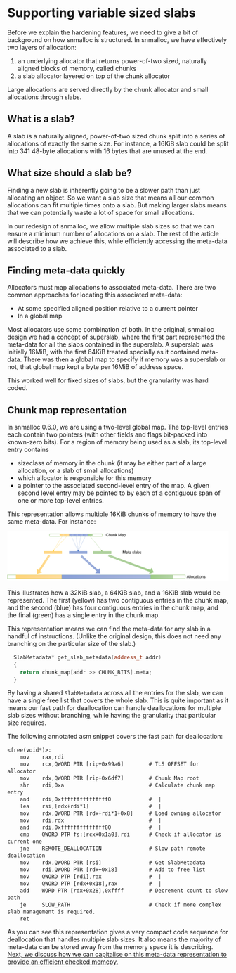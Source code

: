 # Supporting variable sized slabs

Before we explain the hardening features, we need to give a bit of background on how snmalloc is structured.
In snmalloc, we have effectively two layers of allocation:

1) an underlying allocator that returns power-of-two sized, naturally aligned blocks of memory, called chunks
2) a slab allocator layered on top of the chunk allocator

Large allocations are served directly by the chunk allocator and small allocations through slabs.

## What is a slab?

A slab is a naturally aligned, power-of-two sized chunk split into a series of allocations of exactly the same size.
For instance, a 16KiB slab could be split into 341 48-byte allocations with 16 bytes that are unused at the end.

## What size should a slab be?

Finding a new slab is inherently going to be a slower path than just allocating an object.
So we want a slab size that means all our common allocations can fit multiple times onto a slab.
But making larger slabs means that we can potentially waste a lot of space for small allocations.

In our redesign of snmalloc, we allow multiple slab sizes so that we can ensure a minimum number of allocations on a slab.
The rest of the article will describe how we achieve this, while efficiently accessing the meta-data associated to a slab.

## Finding meta-data quickly

Allocators must map allocations to associated meta-data.
There are two common approaches for locating this associated meta-data:

* At some specified aligned position relative to a current pointer
* In a global map

Most allocators use some combination of both.
In the original, snmalloc design we had a concept of superslab, where the first part represented the meta-data for all the slabs contained in the superslab.
A superslab was initially 16MiB, with the first 64KiB treated specially as it contained meta-data.
There was then a global map to specify if memory was a superslab or not, that global map kept a byte per 16MiB of address space.

This worked well for fixed sizes of slabs, but the granularity was hard coded.

## Chunk map representation

In snmalloc 0.6.0, we are using a two-level global map.
The top-level entries each contain two pointers (with other fields and flags bit-packed into known-zero bits).
For a region of memory being used as a slab, its top-level entry contains

* sizeclass of memory in the chunk (it may be either part of a large allocation, or a slab of small allocations)
* which allocator is responsible for this memory
* a pointer to the associated second-level entry of the map.
  A given second level entry may be pointed to by each of a contiguous span of one or more top-level entries.

This representation allows multiple 16KiB chunks of memory to have the same meta-data.
For instance:

![ChunkMap](./data/ChunkMap.png)

This illustrates how a 32KiB slab, a 64KiB slab, and a 16KiB slab would be represented.
The first (yellow) has two contiguous entries in the chunk map, and the second (blue) has four contiguous entries in the chunk map, and the final (green) has a single entry in the chunk map.

This representation means we can find the meta-data for any slab in a handful of instructions.
(Unlike the original design, this does not need any branching on the particular size of the slab.)

```C++
  SlabMetadata* get_slab_metadata(address_t addr)
  {
    return chunk_map[addr >> CHUNK_BITS].meta;
  }
```

By having a shared `SlabMetadata` across all the entries for the slab, we can have a single free list that covers the whole slab.
This is quite important as it means our fast path for deallocation can handle deallocations for multiple slab sizes without branching, while having the granularity that particular size requires.

The following annotated asm snippet covers the fast path for deallocation:
```x86asm
<free(void*)>:
    mov    rax,rdi
    mov    rcx,QWORD PTR [rip+0x99a6]        # TLS OFFSET for allocator
    mov    rdx,QWORD PTR [rip+0x6df7]        # Chunk Map root
    shr    rdi,0xa                           # Calculate chunk map entry
    and    rdi,0xfffffffffffffff0            #  |
    lea    rsi,[rdx+rdi*1]                   #  |
    mov    rdx,QWORD PTR [rdx+rdi*1+0x8]     # Load owning allocator
    mov    rdi,rdx                           #  |
    and    rdi,0xffffffffffffff80            #  |
    cmp    QWORD PTR fs:[rcx+0x1a0],rdi      # Check if allocator is current one
    jne    REMOTE_DEALLOCATION               # Slow path remote deallocation
    mov    rdx,QWORD PTR [rsi]               # Get SlabMetadata
    mov    rdi,QWORD PTR [rdx+0x18]          # Add to free list
    mov    QWORD PTR [rdi],rax               #  |
    mov    QWORD PTR [rdx+0x18],rax          #  |
    add    WORD PTR [rdx+0x28],0xffff        # Decrement count to slow path
    je     SLOW_PATH                         # Check if more complex slab management is required.
    ret
```

As you can see this representation gives a very compact code sequence for deallocation that handles multiple slab sizes.
It also means the majority of meta-data can be stored away from the memory space it is describing.
[Next, we discuss how we can capitalise on this meta-data representation to provide an efficient checked memcpy.](./GuardedMemcpy.md)
